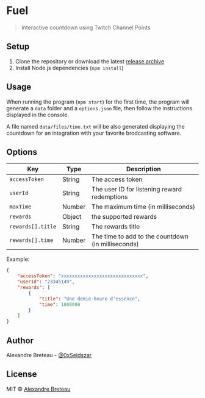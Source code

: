 # Fuel

> Interactive countdown using Twitch Channel Points

## Setup

1. Clone the repository or download the latest [release archive](https://github.com/seldszar/fuel/releases/latest)
2. Install Node.js dependencies (`npm install`)

## Usage

When running the program (`npm start`) for the first time, the program will generate a `data` folder and a `options.json` file, then follow the instructions displayed in the console.

A file named `data/files/time.txt` will be also generated displaying the countdown for an integration with your favorite brodcasting software.

## Options

| Key               | Type   | Description                                        |
|-------------------|--------|----------------------------------------------------|
| `accessToken`     | String | The access token                                   |
| `userId`          | String | The user ID for listening reward redemptions       |
| `maxTime`         | Number | The maximum time (in milliseconds)                 |
| `rewards`         | Object | the supported rewards                              |
| `rewards[].title` | String | The rewards title                                  |
| `rewards[].time`  | Number | The time to add to the countdown (in milliseconds) |

Example:

```json
{
	"accessToken": "xxxxxxxxxxxxxxxxxxxxxxxxxxxxxx",
	"userId": "23345149",
	"rewards": [
		{
			"title": "Une demie-heure d'essence",
			"time": 1800000
		}
	]
}
```

## Author

Alexandre Breteau - [@0xSeldszar](https://twitter.com/0xSeldszar)

## License

MIT © [Alexandre Breteau](https://seldszar.fr)
